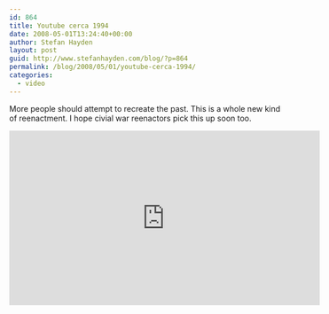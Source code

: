 ```yaml
---
id: 864
title: Youtube cerca 1994
date: 2008-05-01T13:24:40+00:00
author: Stefan Hayden
layout: post
guid: http://www.stefanhayden.com/blog/?p=864
permalink: /blog/2008/05/01/youtube-cerca-1994/
categories:
  - video
---
```

More people should attempt to recreate the past. This is a whole new kind of reenactment. I hope civial war reenactors pick this up soon too.

<iframe width="560" height="315" src="https://www.youtube.com/embed/zpmapmXWmOQ&hl=en" title="YouTube video player" frameborder="0" allow="accelerometer; autoplay; clipboard-write; encrypted-media; gyroscope; picture-in-picture" allowfullscreen></iframe>